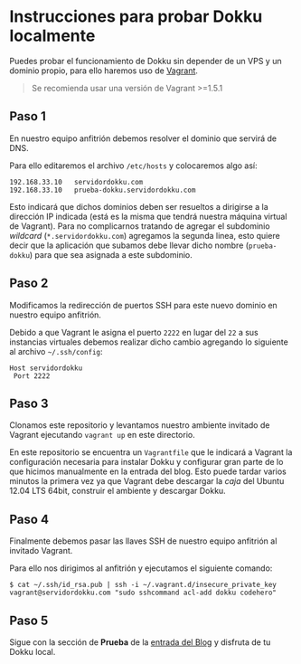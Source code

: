 # Instrucciones para probar Dokku localmente

Puedes probar el funcionamiento de Dokku sin depender de un VPS y un dominio propio, para ello haremos uso de
[Vagrant](http://codehero.co/como-instalar-y-configurar-vagrant/).

> Se recomienda usar una versión de Vagrant >=1.5.1

## Paso 1

En nuestro equipo anfitrión debemos resolver el dominio que servirá de DNS.

Para ello editaremos el archivo `/etc/hosts` y colocaremos algo así:

```
192.168.33.10   servidordokku.com
192.168.33.10   prueba-dokku.servidordokku.com
```

Esto indicará que dichos dominios deben ser resueltos a dirigirse a la dirección IP indicada (está es la misma que tendrá nuestra máquina virtual de Vagrant). Para no complicarnos tratando de agregar el subdominio *wildcard* (`*.servidordokku.com`) agregamos la segunda linea, esto quiere decir que la aplicación que subamos debe llevar dicho nombre (`prueba-dokku`) para que sea asignada a este subdominio.

## Paso 2

Modificamos la redirección de puertos SSH para este nuevo dominio en nuestro equipo anfitrión.

Debido a que Vagrant le asigna el puerto `2222` en lugar del `22` a sus instancias virtuales debemos realizar dicho cambio agregando lo siguiente al archivo `~/.ssh/config`:

```
Host servidordokku
 Port 2222
```

## Paso 3

Clonamos este repositorio y levantamos nuestro ambiente invitado de Vagrant ejecutando `vagrant up` en este directorio.

En este repositorio se encuentra un `Vagrantfile` que le indicará a Vagrant la configuración necesaria para instalar Dokku y configurar gran parte de lo que hicimos manualmente en la entrada del blog.
Esto puede tardar varios minutos la primera vez ya que Vagrant debe descargar la *caja* del Ubuntu 12.04 LTS 64bit, construir el ambiente y descargar Dokku.

## Paso 4

Finalmente debemos pasar las llaves SSH de nuestro equipo anfitrión al invitado Vagrant.

Para ello nos dirigimos al anfitrión y ejecutamos el siguiente comando:

```
$ cat ~/.ssh/id_rsa.pub | ssh -i ~/.vagrant.d/insecure_private_key vagrant@servidordokku.com "sudo sshcommand acl-add dokku codehero"
```

## Paso 5

Sigue con la sección de **Prueba** de la [entrada del Blog](http://codehero.co/como-instalar-y-utilizar-dokku/) y disfruta de tu Dokku local.
